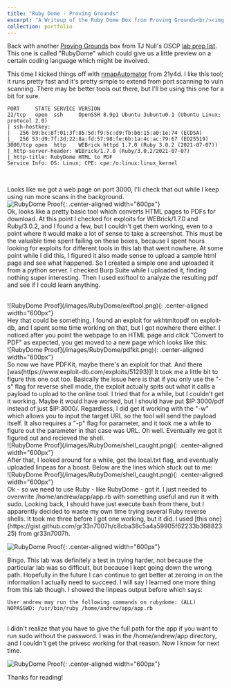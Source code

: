 ```yaml
---
title: "Ruby Dome - Proving Grounds"
excerpt: "A Writeup of the Ruby Dome Box from Proving Grounds<br/><img src='/images/RubyDome/RubyDome.png'>"
collection: portfolio
---
```


Back with another [Proving Grounds](https://www.offsec.com/labs/) box from TJ Null's OSCP [lab prep list](https://docs.google.com/spreadsheets/u/1/d/1dwSMIAPIam0PuRBkCiDI88pU3yzrqqHkDtBngUHNCw8/htmlview#). This one is called "RubyDome" which could give us a little preview on a certain coding language which might be involved.  

This time I kicked things off with [nmapAutomator](https://github.com/21y4d/nmapAutomator) from 21y4d. I like this tool; it runs pretty fast and it's pretty simple to extend from port scanning to vuln scanning. There may be better tools out there, but I'll be using this one for a bit for sure. 

    PORT     STATE SERVICE VERSION
    22/tcp   open  ssh     OpenSSH 8.9p1 Ubuntu 3ubuntu0.1 (Ubuntu Linux; protocol 2.0)
    | ssh-hostkey: 
    |   256 b9:bc:8f:01:3f:85:5d:f9:5c:d9:fb:b6:15:a0:1e:74 (ECDSA)
    |_  256 53:d9:7f:3d:22:8a:fd:57:98:fe:6b:1a:4c:ac:79:67 (ED25519)
    3000/tcp open  http    WEBrick httpd 1.7.0 (Ruby 3.0.2 (2021-07-07))
    |_http-server-header: WEBrick/1.7.0 (Ruby/3.0.2/2021-07-07)
    |_http-title: RubyDome HTML to PDF
    Service Info: OS: Linux; CPE: cpe:/o:linux:linux_kernel

<br>

Looks like we got a web page on port 3000, I'll check that out while I keep using run more scans in the background. 
<br>
![RubyDome Proof](/images/RubyDome/RubyDome.png){: .center-aligned width="600px"}
<br>
Ok, looks like a pretty basic tool which converts HTML pages to PDFs for download. At this point I checked for exploits for WEBrick/1.7.0 and Ruby/3.0.2, and I found a few, but I couldn't get them working, even to a point where it would make a lot of sense to take a screenshot. This must be the valuable time spent failing on these boxes, because I spent hours looking for exploits for different tools in this lab that went nowhere. At some point while I did this, I figured it also made sense to upload a sample html page and see what happened. So I created a simple one and uploaded it from a python server. I checked Burp Suite while I uploaded it, finding nothing super interesting. Then I used exiftool to analyze the resulting pdf and see if I could learn anything. 

<br>
![RubyDome Proof](/images/RubyDome/exiftool.png){: .center-aligned width="600px"}
<br>
Hey that could be something. I found an exploit for wkhtmltopdf on exploit-db, and I spent some time working on that, but I got nowhere there either. I noticed after you point the webpage to an HTML page and click "Convert to PDF" as expected, you get moved to a new page which looks like this:
<br>
![RubyDome Proof](/images/RubyDome/pdfkit.png){: .center-aligned width="600px"}
<br>
So now we have PDFKit, maybe there's an exploit for that. And there [was(https://www.exploit-db.com/exploits/51293)]! It took me a little bit to figure this one out too. Basically the issue here is that if you only use the "-s" flag for reverse shell mode, the exploit actually spits out what it calls a payload to upload to the online tool. I tried that for a while, but I couldn't get it working. Maybe it would have worked, but I should have put $IP:3000/pdf instead of just $IP:3000/. Regardless, I did get it working with the "-w" which allows you to input the target URL so the tool will send the payload itself. It also requires a "-p" flag for parameter, and it took me a while to figure out the parameter in that case was URL. Oh well. Eventually we got it figured out and recieved the shell. 
<br>
![RubyDome Proof](/images/RubyDome/shell_caught.png){: .center-aligned width="600px"}
<br>
After that, I looked around for a while, got the local.txt flag, and eventually uploaded linpeas for a boost. Below are the lines which stuck out to me:
<br>
![RubyDome Proof](/images/RubyDome/shell_caught.png){: .center-aligned width="600px"}
<br>
Ok - so we need to use Ruby - like RubyDome - got it. I just needed to overwrite /home/andrew/app/app.rb with something useful and run it with sudo. Looking back, I should have just execute bash from there, but I apparently decided to waste my own time trying several Ruby reverse shells. It took me three before I got one working, but it did. I used [this one](https://gist.github.com/gr33n7007h/c8cba38c5a4a59905f62233b36882325) from gr33n7007h. 

![RubyDome Proof](/images/RubyDome/proof.png){: .center-aligned width="600px"}

Bingo. This lab was definitely a test in trying harder, not because the particular lab was so difficult, but because I kept going down the wrong path. Hopefully in the future I can continue to get better at zeroing in on the information I actually need to succeed. I will say I learned one more thing from this lab though. I showed the linpeas output before which says:

    User andrew may run the following commands on rubydome: (ALL) NOPASSWD: /usr/bin/ruby /home/andrew/app/app.rb
<br>
I didn't realize that you have to give the full path for the app if you want to run sudo without the password. I was in the /home/andrew/app directory, and I couldn't get the privesc working for that reason. Now I know for next time. 

![RubyDome Proof](/images/RubyDome/valuable.png){: .center-aligned width="600px"}

Thanks for reading!